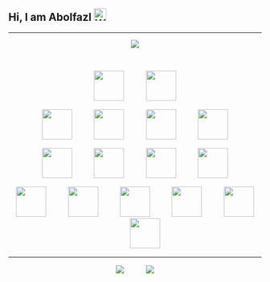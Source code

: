 ## Hi, I am Abolfazl <img src="https://raw.githubusercontent.com/Tarikul-Islam-Anik/Animated-Fluent-Emojis/master/Emojis/Hand%20gestures/Waving%20Hand.png" alt="Waving Hand" width="25" height="25" />
<hr>
<p align="center"><img src="https://quotes-github-readme.vercel.app/api?type=horizontal&theme=dark&quote=BANNANA&author=Abolfazl%20Jafari%20M"></p>

<br>

<p align="center" >
<img height="60" src="https://cdn.jsdelivr.net/gh/devicons/devicon@latest/icons/php/php-original.svg" />
&nbsp;&nbsp;&nbsp;&nbsp;&nbsp;&nbsp;&nbsp;&nbsp;&nbsp;
<img height="60" src="https://cdn.jsdelivr.net/gh/devicons/devicon@latest/icons/javascript/javascript-original.svg" />
</p>

<p align="center">
<img height="60" src="https://cdn.jsdelivr.net/gh/devicons/devicon@latest/icons/react/react-original-wordmark.svg" />
&nbsp;&nbsp;&nbsp;&nbsp;&nbsp;&nbsp;&nbsp;&nbsp;&nbsp;
<img height="60" src="https://cdn.jsdelivr.net/gh/devicons/devicon@latest/icons/laravel/laravel-original.svg" />
&nbsp;&nbsp;&nbsp;&nbsp;&nbsp;&nbsp;&nbsp;&nbsp;&nbsp;
<img height="60" src="https://cdn.jsdelivr.net/gh/devicons/devicon@latest/icons/tailwindcss/tailwindcss-original.svg" />
&nbsp;&nbsp;&nbsp;&nbsp;&nbsp;&nbsp;&nbsp;&nbsp;&nbsp;
<img height="60" src="https://cdn.jsdelivr.net/gh/devicons/devicon@latest/icons/nextjs/nextjs-original.svg" />

</p>
<p align="center" >
<img height="60"  src="https://cdn.jsdelivr.net/gh/devicons/devicon@latest/icons/livewire/livewire-original.svg" />
&nbsp;&nbsp;&nbsp;&nbsp;&nbsp;&nbsp;&nbsp;&nbsp;&nbsp;
<img height="60"  src="https://cdn.jsdelivr.net/gh/devicons/devicon@latest/icons/vitejs/vitejs-original.svg" />
&nbsp;&nbsp;&nbsp;&nbsp;&nbsp;&nbsp;&nbsp;&nbsp;&nbsp;
<img  height="60" src="https://cdn.jsdelivr.net/gh/devicons/devicon@latest/icons/typescript/typescript-original.svg" />
&nbsp;&nbsp;&nbsp;&nbsp;&nbsp;&nbsp;&nbsp;&nbsp;&nbsp;
<img height="60" src="https://cdn.jsdelivr.net/gh/devicons/devicon@latest/icons/sass/sass-original.svg" />
</p>
<p align="center" >
<img height="60" src="https://cdn.jsdelivr.net/gh/devicons/devicon@latest/icons/composer/composer-original.svg" />
&nbsp;&nbsp;&nbsp;&nbsp;&nbsp;&nbsp;&nbsp;&nbsp;&nbsp;
<img height="60" src="https://cdn.jsdelivr.net/gh/devicons/devicon@latest/icons/docker/docker-original-wordmark.svg" />
&nbsp;&nbsp;&nbsp;&nbsp;&nbsp;&nbsp;&nbsp;&nbsp;&nbsp;
<img height="60"  src="https://cdn.jsdelivr.net/gh/devicons/devicon@latest/icons/figma/figma-original.svg" />
&nbsp;&nbsp;&nbsp;&nbsp;&nbsp;&nbsp;&nbsp;&nbsp;&nbsp;
<img height="60"  src="https://cdn.jsdelivr.net/gh/devicons/devicon@latest/icons/git/git-original-wordmark.svg" />
&nbsp;&nbsp;&nbsp;&nbsp;&nbsp;&nbsp;&nbsp;&nbsp;&nbsp;
<img height="60"  src="https://cdn.jsdelivr.net/gh/devicons/devicon@latest/icons/mysql/mysql-original-wordmark.svg" />
&nbsp;&nbsp;&nbsp;&nbsp;&nbsp;&nbsp;&nbsp;&nbsp;&nbsp;
 <img height="60" src="https://cdn.jsdelivr.net/gh/devicons/devicon@latest/icons/postman/postman-original.svg" />
</p>

<hr>


<p align="center" >
<img align="center" src="https://github-readme-stats.vercel.app/api?username=abolfazl-jafari-m&border_radius=15&show_icons=true&bg_color=000&icon_color=c0392b&text_color=&title_color=c0392b&border_color=000">
&nbsp;&nbsp;&nbsp;&nbsp;&nbsp;&nbsp;&nbsp;&nbsp;&nbsp;
<img align="center" src="https://github-readme-stats.vercel.app/api/top-langs/?username=abolfazl-jafari-m&layout=pie&bg_color=000&border_color=000&"></p>

